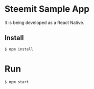 # Steemit Sample App
It is being developed as a React Native.

## Install

```bash
$ npm install
```

# Run
```bash
$ npm start
```